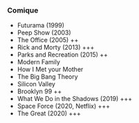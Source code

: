### Comique

* Futurama (1999)
* Peep Show (2003)
* The Office (2005) ++
* Rick and Morty (2013) +++
* Parks and Recreation (2015) ++
* Modern Family
* How I Met your Mother
* The Big Bang Theory
* Silicon Valley
* Brooklyn 99 ++
* What We Do in the Shadows (2019) +++
* Space Force (2020, Netflix) +++
* The Great (2020) +++

